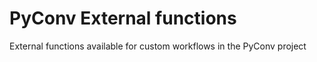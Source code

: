 # PyConv External functions

External functions available for custom workflows in the PyConv project
